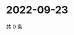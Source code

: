 # 2022-09-23

共 0 条

<!-- BEGIN WEIBO -->
<!-- 最后更新时间 Fri Sep 23 2022 06:18:46 GMT+0800 (China Standard Time) -->

<!-- END WEIBO -->
